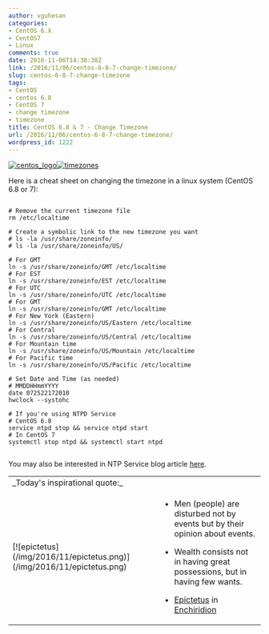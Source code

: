 ```yaml
---
author: vguhesan
categories:
- CentOS 6.X
- CentOS7
- Linux
comments: true
date: 2016-11-06T14:38:38Z
link: /2016/11/06/centos-6-8-7-change-timezone/
slug: centos-6-8-7-change-timezone
tags:
- CentOS
- centos 6.8
- CentOS 7
- change timezone
- timezone
title: CentOS 6.8 & 7 - Change Timezone
url: /2016/11/06/centos-6-8-7-change-timezone/
wordpress_id: 1222
---
```


[![centos_logo](/img/2016/11/centos_logo.png)](/img/2016/11/centos_logo.png)[![timezones](/img/2016/11/timezones.png)](/img/2016/11/timezones.png)

Here is a cheat sheet on changing the timezone in a linux system (CentOS 6.8 or 7):

<pre><code language="bash">
# Remove the current timezone file
rm /etc/localtime

# Create a symbolic link to the new timezone you want
# ls -la /usr/share/zoneinfo/
# ls -la /usr/share/zoneinfo/US/

# For GMT
ln -s /usr/share/zoneinfo/GMT /etc/localtime
# For EST
ln -s /usr/share/zoneinfo/EST /etc/localtime
# For UTC
ln -s /usr/share/zoneinfo/UTC /etc/localtime
# For GMT
ln -s /usr/share/zoneinfo/GMT /etc/localtime
# For New York (Eastern)
ln -s /usr/share/zoneinfo/US/Eastern /etc/localtime
# For Central
ln -s /usr/share/zoneinfo/US/Central /etc/localtime
# For Mountain time
ln -s /usr/share/zoneinfo/US/Mountain /etc/localtime
# For Pacific time
ln -s /usr/share/zoneinfo/US/Pacific /etc/localtime

# Set Date and Time (as needed)
# MMDDHHmmYYYY
date 072522172010
hwclock --systohc

# If you're using NTPD Service
# CentOS 6.8
service ntpd stop && service ntpd start
# In CentOS 7 
systemctl stop ntpd && systemctl start ntpd

</code></pre>

You may also be interested in NTP Service blog article [here](/2016/11/05/how-to-sync-your-date-when-you-restore-a-virtualbox-snapshot/).
<table >
<tbody >
<tr >

<td colspan="2" >_Today's inspirational quote:_
</td>
</tr>
<tr >

<td valign="middle" >[![epictetus](/img/2016/11/epictetus.png)](/img/2016/11/epictetus.png)
</td>

<td valign="middle" >



 	
  * Men (people) are disturbed not by events but by their opinion about events.

 	
  * Wealth consists not in having great possessions, but in having few wants.




- [Epictetus](https://en.wikipedia.org/wiki/Epictetus) in [Enchiridion](https://en.wikipedia.org/wiki/Enchiridion_of_Epictetus)

</td>
</tr>
</tbody>
</table>
